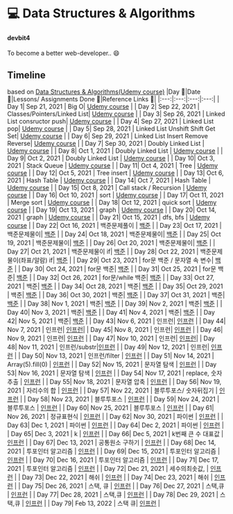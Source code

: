 # 💻 Data Structures & Algorithms

#### devbit4

To become a better web-developer.. 😄

## Timeline
based on [Data Structures & Algorithms(Udemy course)](https://www.udemy.com/course/data-structures-algorithms-javascript/)
|Day 🖤|Date 📆|Lessons/ Assignments Done 📖|Reference Links 🔗|
|:---:|:---:|:---:|:---:|
| Day 1| Sep 21, 2021 | Big O| [Udemy course](https://www.udemy.com/course/data-structures-algorithms-javascript/)  |
| Day 2| Sep 22, 2021 | Classes/Pointers/Linked List| [Udemy course](https://www.udemy.com/course/data-structures-algorithms-javascript/)  |
| Day 3| Sep 26, 2021 | Linked List consructor push| [Udemy course](https://www.udemy.com/course/data-structures-algorithms-javascript/)  |
| Day 4| Sep 27, 2021 | Linked List pop| [Udemy course](https://www.udemy.com/course/data-structures-algorithms-javascript/)  |
| Day 5| Sep 28, 2021 | Linked List Unshift Shift Get Set| [Udemy course](https://www.udemy.com/course/data-structures-algorithms-javascript/)  |
| Day 6| Sep 29, 2021 | Linked List Insert Remove Reverse| [Udemy course](https://www.udemy.com/course/data-structures-algorithms-javascript/)  |
| Day 7| Sep 30, 2021 | Doubly Linked List | [Udemy course](https://www.udemy.com/course/data-structures-algorithms-javascript/)  |
| Day 8| Oct 1, 2021 | Doubly Linked List | [Udemy course](https://www.udemy.com/course/data-structures-algorithms-javascript/)  |
| Day 9| Oct 2, 2021 | Doubly Linked List | [Udemy course](https://www.udemy.com/course/data-structures-algorithms-javascript/)  |
| Day 10| Oct 3, 2021 | Stack Queue | [Udemy course](https://www.udemy.com/course/data-structures-algorithms-javascript/)  |
| Day 11| Oct 4, 2021 | Tree | [Udemy course](https://www.udemy.com/course/data-structures-algorithms-javascript/)  |
| Day 12| Oct 5, 2021 | Tree insert | [Udemy course](https://www.udemy.com/course/data-structures-algorithms-javascript/)  |
| Day 13| Oct 6, 2021 | Hash Table | [Udemy course](https://www.udemy.com/course/data-structures-algorithms-javascript/)  |
| Day 14| Oct 7, 2021 | Hash Table | [Udemy course](https://www.udemy.com/course/data-structures-algorithms-javascript/)  |
| Day 15| Oct 8, 2021 | Call stack / Recursion | [Udemy course](https://www.udemy.com/course/data-structures-algorithms-javascript/)  |
| Day 16| Oct 10, 2021 | sort | [Udemy course](https://www.udemy.com/course/data-structures-algorithms-javascript/)  |
| Day 17| Oct 11, 2021 | Merge sort | [Udemy course](https://www.udemy.com/course/data-structures-algorithms-javascript/)  |
| Day 18| Oct 12, 2021 | quick sort | [Udemy course](https://www.udemy.com/course/data-structures-algorithms-javascript/)  |
| Day 19| Oct 13, 2021 | graph | [Udemy course](https://www.udemy.com/course/data-structures-algorithms-javascript/)  |
| Day 20| Oct 14, 2021 | graph | [Udemy course](https://www.udemy.com/course/data-structures-algorithms-javascript/)  |
| Day 21| Oct 15, 2021 | dfs, bfs | [Udemy course](https://www.udemy.com/course/data-structures-algorithms-javascript/)  |
| Day 22| Oct 16, 2021 | 백준문제풀이 | [백준](https://www.acmicpc.net/step)  |
| Day 23| Oct 17, 2021 | 백준문제물이| [백준](https://www.acmicpc.net/step) |
| Day 24| Oct 18, 2021 | 백준문제물이| [백준](https://www.acmicpc.net/step) |
| Day 25| Oct 19, 2021 | 백준문제물이| [백준](https://www.acmicpc.net/step) |
| Day 26| Oct 20, 2021 | 백준문제물이| [백준](https://www.acmicpc.net/step) |
| Day 27| Oct 21, 2021 | 백준문제물이 if| [백준](https://www.acmicpc.net/step) |
| Day 28| Oct 22, 2021 | 백준문제물이(좌표/알람) if| [백준](https://www.acmicpc.net/step) |
| Day 29| Oct 23, 2021 | for문 백준 / 문자열 속 변수| [백준](https://www.acmicpc.net/step) |
| Day 30| Oct 24, 2021 | for문 백준| [백준](https://www.acmicpc.net/step) |
| Day 31| Oct 25, 2021 | for문 백준| [백준](https://www.acmicpc.net/step) |
| Day 32| Oct 26, 2021 | for문/while 백준| [백준](https://www.acmicpc.net/step) |
| Day 33| Oct 27, 2021 |  백준| [백준](https://www.acmicpc.net/step) |
| Day 34| Oct 28, 2021 |  백준| [백준](https://www.acmicpc.net/step) |
| Day 35| Oct 29, 2021 |  백준| [백준](https://www.acmicpc.net/step) |
| Day 36| Oct 30, 2021 | 백준| [백준](https://www.acmicpc.net/step) |
| Day 37| Oct 31, 2021 |  백준| [백준](https://www.acmicpc.net/step) |
| Day 38| Nov 1, 2021 |  백준| [백준](https://www.acmicpc.net/step) |
| Day 39| Nov 2, 2021 | 백준| [백준](https://www.acmicpc.net/step) |
| Day 40| Nov 3, 2021 |  백준| [백준](https://www.acmicpc.net/step) |
| Day 41| Nov 4, 2021 |  백준| [백준](https://www.acmicpc.net/step) |
| Day 42| Nov 5, 2021 |  백준| [백준](https://www.acmicpc.net/step) |
| Day 43| Nov 6, 2021 | 인프런| [인프런](https://www.inflearn.com/) |
| Day 44| Nov 7, 2021 | 인프런|  [인프런](https://www.inflearn.com/)|
| Day 45| Nov 8, 2021 |  인프런| [인프런](https://www.inflearn.com/) |
| Day 46| Nov 9, 2021 |  인프런| [인프런](https://www.inflearn.com/) |
| Day 47| Nov 10, 2021 | 인프런|  [인프런](https://www.inflearn.com/)|
| Day 48| Nov 11, 2021 |  인프런/substr|[인프런](https://www.inflearn.com/)  |
| Day 49| Nov 12, 2021 |  인프런| [인프런](https://www.inflearn.com/) |
| Day 50| Nov 13, 2021 |  인프런/filter | [인프런](https://www.inflearn.com/) |
| Day 51| Nov 14, 2021 |  Array(5).fill(0) | [인프런](https://www.inflearn.com/) |
| Day 52| Nov 15, 2021 | 문자열 탐색  | [인프런](https://www.inflearn.com/) |
| Day 53| Nov 16, 2021 | 문자열 탐색  | [인프런](https://www.inflearn.com/) |
| Day 54| Nov 17, 2021 | replace, 숫자 추출  | [인프런](https://www.inflearn.com/) |
| Day 55| Nov 18, 2021 |  문자열 압축 | [인프런](https://www.inflearn.com/) |
| Day 56| Nov 19, 2021 |  자리수의 합 | [인프런](https://www.inflearn.com/) |
| Day 57| Nov 22, 2021 |  블루투포스/ 숫자뒤집기 | [인프런](https://www.inflearn.com/) |
| Day 58| Nov 23, 2021 |  블루투포스 | [인프런](https://www.inflearn.com/) |
| Day 59| Nov 24, 2021 |  블루투포스 | [인프런](https://www.inflearn.com/) |
| Day 60| Nov 25, 2021 |  블루투포스 | [인프런](https://www.inflearn.com/) |
| Day 61| Nov 26, 2021 |  정규표현식 | [인프런](https://www.inflearn.com/) |
| Day 62| Nov 30, 2021 | 파이썬  | [인프런](https://www.inflearn.com/) |
| Day 63| Dec 1, 2021 | 파이썬  | [인프런](https://www.inflearn.com/) |
| Day 64| Dec 2, 2021 | 파이썬  | [인프런](https://www.inflearn.com/) |
| Day 65| Dec 3, 2021 | k  | [인프런](https://www.inflearn.com/) |
| Day 66| Dec 5, 2021 | k번째 큰 수 대표값  | [인프런](https://www.inflearn.com/) |
| Day 67| Dec 13, 2021 | 공통원소 구하기  | [인프런](https://www.inflearn.com/) |
| Day 68| Dec 14, 2021 | 투포인터 알고리즘  | [인프런](https://www.inflearn.com/) |
| Day 69| Dec 15, 2021 | 투포인터 알고리즘  | [인프런](https://www.inflearn.com/) |
| Day 70| Dec 16, 2021 | 투포인터 알고리즘  | [인프런](https://www.inflearn.com/) |
| Day 71| Dec 17, 2021 | 투포인터 알고리즘  | [인프런](https://www.inflearn.com/) |
| Day 72| Dec 21, 2021 | 세수의최솟값,   | [인프런](https://www.inflearn.com/) |
| Day 73| Dec 22, 2021 | 해쉬   | [인프런](https://www.inflearn.com/) |
| Day 74| Dec 23, 2021 | 해쉬   | [인프런](https://www.inflearn.com/) |
| Day 75| Dec 26, 2021 | 스택, 큐  | [인프런](https://www.inflearn.com/) |
| Day 76| Dec 27, 2021 | 스택,큐  | [인프런](https://www.inflearn.com/) |
| Day 77| Dec 28, 2021 | 스택,큐   | [인프런](https://www.inflearn.com/) |
| Day 78| Dec 29, 2021 | 스택,큐   | [인프런](https://www.inflearn.com/) |
| Day 79| Feb 13, 2022 | 스택 큐| [인프런](https://www.inflearn.com/) |
